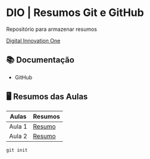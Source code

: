 
# DIO | Resumos Git e GitHub

Repositório para armazenar resumos 

[Digital Innovation One](https://wwww.dio.me/)

## 📚 Documentação
- GitHub

## 🖥 Resumos das Aulas

| Aulas | Resumos |
|-------|---------|
| Aula 1 | [Resumo]() |
| Aula 2 | [Resumo]() |

``` 
git init 
```

